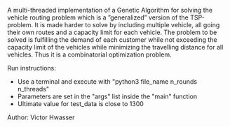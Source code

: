 A multi-threaded implementation of a Genetic Algorithm for solving the vehicle routing problem which is a ”generalized” version of the TSP-problem. It is made harder to solve by including multiple vehicle, all going their own routes and a capacity limit for each vehicle. The problem to be solved is fulfilling the demand of each customer while not exceeding the capacity limit of the vehicles while minimizing the travelling distance for all vehicles. Thus it is a combinatorial optimization problem. 

Run instructions:
- Use a terminal and execute with "python3 file_name n_rounds n_threads"
- Parameters are set in the "args" list inside the "main" function
- Ultimate value for test_data is close to 1300

Author: Victor Hwasser

